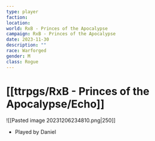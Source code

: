 ```yaml
---
type: player
faction: 
location: 
world: RxB - Princes of the Apocalypse
campaign: RxB - Princes of the Apocalypse
date: 2023-11-30
description: ""
race: Warforged
gender: M
class: Rogue
---
```

# [[ttrpgs/RxB - Princes of the Apocalypse/Echo]]

![[Pasted image 20231206234810.png|250]]
- Played by Daniel